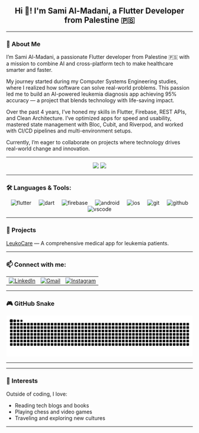 <h2 align="center">Hi 👋! I'm Sami Al-Madani, a Flutter Developer from Palestine 🇵🇸</h2>

---

### 👋 About Me

I’m Sami Al-Madani, a passionate Flutter developer from Palestine 🇵🇸 with a mission to combine AI and cross-platform tech to make healthcare smarter and faster.

My journey started during my Computer Systems Engineering studies, where I realized how software can solve real-world problems. This passion led me to build an AI-powered leukemia diagnosis app achieving 95% accuracy — a project that blends technology with life-saving impact.

Over the past 4 years, I’ve honed my skills in Flutter, Firebase, REST APIs, and Clean Architecture. I’ve optimized apps for speed and usability, mastered state management with Bloc, Cubit, and Riverpod, and worked with CI/CD pipelines and multi-environment setups.

Currently, I’m eager to collaborate on projects where technology drives real-world change and innovation.

---

<div align="center">
  <img src="https://github-readme-stats.vercel.app/api?username=SamiMadane&show_icons=true&theme=dracula" height="150"/>
  <img src="https://github-readme-stats.vercel.app/api/top-langs?username=SamiMadane&layout=compact&theme=dracula" height="150"/>
</div>

---

### 🛠️ Languages & Tools:
<div align="center">
  <img src="https://cdn.jsdelivr.net/gh/devicons/devicon/icons/flutter/flutter-original.svg" height="25" alt="flutter" style="margin: 0 8px;" />
  <img src="https://cdn.jsdelivr.net/gh/devicons/devicon/icons/dart/dart-original.svg" height="25" alt="dart" style="margin: 0 8px;" />
  <img src="https://cdn.jsdelivr.net/gh/devicons/devicon/icons/firebase/firebase-plain.svg" height="25" alt="firebase" style="margin: 0 8px;" />
  <img src="https://cdn.jsdelivr.net/gh/devicons/devicon/icons/android/android-original.svg" height="25" alt="android" style="margin: 0 8px;" />
  <img src="https://cdn.jsdelivr.net/gh/devicons/devicon/icons/apple/apple-original.svg" height="25" alt="ios" style="margin: 0 8px;" />
  <img src="https://cdn.jsdelivr.net/gh/devicons/devicon/icons/git/git-original.svg" height="25" alt="git" style="margin: 0 8px;" />
  <img src="https://cdn.jsdelivr.net/gh/devicons/devicon/icons/github/github-original.svg" height="25" alt="github" style="margin: 0 8px;" />
  <img src="https://cdn.jsdelivr.net/gh/devicons/devicon/icons/vscode/vscode-original.svg" height="25" alt="vscode" style="margin: 0 8px;" />
</div>

---

### 📂 Projects

[LeukoCare]((https://github.com/SamiMadane/leuko-ai)) — A comprehensive medical app for leukemia patients.



---

### 📫 Connect with me:
<table align="center" cellspacing="10">
  <tbody>
    <tr>
      <td>
        <a href="https://www.linkedin.com/in/samimadane/" target="_blank" rel="noopener noreferrer">
          <img src="https://img.shields.io/badge/LinkedIn-0077B5?style=for-the-badge&logo=linkedin&logoColor=white" height="28" alt="LinkedIn"/>
        </a>
      </td>
      <td>
        <a href="mailto:samimadane23@gmail.com" target="_blank" rel="noopener noreferrer">
          <img src="https://img.shields.io/badge/Gmail-D14836?style=for-the-badge&logo=gmail&logoColor=white" height="28" alt="Gmail"/>
        </a>
      </td>
      <td>
        <a href="https://www.instagram.com/samimadane/" target="_blank" rel="noopener noreferrer">
          <img src="https://img.shields.io/badge/Instagram-E4405F?style=for-the-badge&logo=instagram&logoColor=white" height="28" alt="Instagram"/>
        </a>
      </td>
    </tr>
  </tbody>
</table>

---

### 🎮 GitHub Snake

<img src="https://raw.githubusercontent.com/SamiMadane/SamiMadane/output/dist/snake.svg" alt="Snake animation" />

---

<!--
### 📜 Certifications

- [Flutter Developer Nanodegree](https://www.udacity.com/course/flutter-developer-nanodegree--nd940)  
- [Firebase in a Weekend](https://firebase.google.com/certification)
-->


---

### 🎯 Interests

Outside of coding, I love:

- Reading tech blogs and books  
- Playing chess and video games  
- Traveling and exploring new cultures  

---

